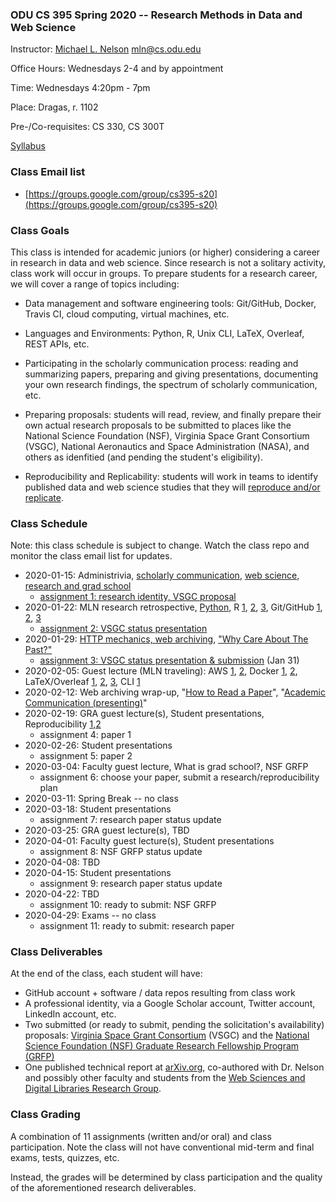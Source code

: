 ### ODU CS 395 Spring 2020 -- Research Methods in Data and Web Science
Instructor: [Michael L. Nelson](http://www.cs.odu.edu/~mln/) <mln@cs.odu.edu> 

Office Hours: Wednesdays 2-4 and by appointment

Time: Wednesdays 4:20pm - 7pm

Place: Dragas, r. 1102

Pre-/Co-requisites: CS 330, CS 300T

[Syllabus](https://raw.githubusercontent.com/phonedude/cs395-s20/master/syllabus.txt)

### Class Email list
* [https://groups.google.com/group/cs395-s20](https://groups.google.com/group/cs395-s20)

### Class Goals

This class is intended for academic juniors (or higher) considering a career in research in data and web science.  Since research is not a solitary activity, class work will occur in groups.  To prepare students for a research career, we will cover a range of topics including:

* Data management and software engineering tools: Git/GitHub, Docker, Travis CI, cloud computing, virtual machines, etc.

* Languages and Environments: Python, R, Unix CLI, LaTeX, Overleaf, REST APIs, etc.

* Participating in the scholarly communication process: reading and summarizing papers, preparing and giving presentations, documenting your own research findings, the spectrum of scholarly communication, etc.

* Preparing proposals: students will read, review, and finally prepare their own actual research proposals to be submitted to places like the National Science Foundation (NSF), Virginia Space Grant Consortium (VSGC), National Aeronautics and Space Administration (NASA), and others as idenfitied (and pending the student's eligibility).  

* Reproducibility and Replicability: students will work in teams to identify published data and web science studies that they will [reproduce and/or replicate](https://phys.org/news/2019-05-replicability-science.html). 

### Class Schedule

Note: this class schedule is subject to change.  Watch the class repo and monitor the class email list for updates.

* 2020-01-15: Administrivia, [scholarly communication](https://docs.google.com/presentation/d/1IwxSSkiDute5iwphX5_xbLly3cm85Hgo08BX1s1SlzA/edit), [web science](https://docs.google.com/presentation/d/1oGOZvGCgv9cbWKuAbxNZxm4cqxB8xk7SEKXBzeSTf5I/edit), [research and grad school](https://docs.google.com/presentation/d/1YLwdWU1VZ-WecnrLvSwp8WKIDODWcFM-_dQ7vGP2BBA/edit)
  * [assignment 1: research identity, VSGC proposal](assignments/assignment-01.md)
* 2020-01-22: MLN research retrospective, [Python](https://cs531-f19.github.io/slides/lecture-05-python.pdf), R [1](https://sites.harding.edu/fmccown/r/), [2](https://www.cs.odu.edu/~mweigle/courses/cs795/mklein-IntroR/lecture/), [3](https://www.tutorialspoint.com/r/index.htm), Git/GitHub [1](https://guides.github.com/introduction/git-handbook/), [2](https://www.youtube.com/watch?v=0fKg7e37bQE#t=4m20s), [3](https://www.cs.odu.edu/~tkennedy/cs411/s20/Public/gitIntro/index.html)
  * [assignment 2: VSGC status presentation](assignments/assignment-02.md)
* 2020-01-29: [HTTP mechanics, web archiving](slides/web-arch-memento.pptx), ["Why Care About The Past?"](https://www.slideshare.net/phonedude/why-careaboutthepast) 
  * [assignment 3: VSGC status presentation & submission](assignments/assignment-03.md) (Jan 31)
* 2020-02-05: Guest lecture (MLN traveling): AWS [1](https://aws.amazon.com/getting-started/tutorials/launch-a-virtual-machine/), [2](https://github.com/phonedude/cs531-f18/blob/master/slides/Setting%20up%20a%20server%20in%20AWS.pptx), Docker [1](https://www.slideshare.net/ibnesayeed/introducing-docker-application-containerization-service-orchestration), [2](https://training.play-with-docker.com/microservice-orchestration/), LaTeX/Overleaf [1](https://www.overleaf.com/learn/latex/Free_online_introduction_to_LaTeX_(part_1)), [2](https://www.overleaf.com/learn/latex/Learn_LaTeX_in_30_minutes), [3](https://github.com/oduwsdl/acm-paper-template), CLI [1](https://missing.csail.mit.edu/)
* 2020-02-12: Web archiving wrap-up, "[How to Read a Paper](http://blizzard.cs.uwaterloo.ca/keshav/home/Papers/data/07/paper-reading.pdf)", "[Academic Communication (presenting)](https://docs.google.com/presentation/d/1Ec3MHCGB99TqsRTelyy5EcjQWeLjA5v5tZl9zABadko/edit)"
* 2020-02-19: GRA guest lecture(s), Student presentations, Reproducibility [1](https://www.slideshare.net/pgroth/ideals-and-norms-in-scholarhsip),[2](https://www.slideshare.net/carolegoble/what-is-reproducibility-the-r-brouhaha-and-how-research-objects-can-help)
  * assignment 4: paper 1
* 2020-02-26: Student presentations
  * assignment 5: paper 2 
* 2020-03-04: Faculty guest lecture, What is grad school?, NSF GRFP
  * assignment 6: choose your paper, submit a research/reproducibility plan 
* 2020-03-11: Spring Break -- no class
* 2020-03-18: Student presentations
  * assignment 7: research paper status update
* 2020-03-25: GRA guest lecture(s), TBD
* 2020-04-01: Faculty guest lecture(s), Student presentations
  * assignment 8: NSF GRFP status update
* 2020-04-08: TBD 
* 2020-04-15: Student presentations
  * assignment 9: research paper status update
* 2020-04-22: TBD
  * assignment 10: ready to submit: NSF GRFP
* 2020-04-29: Exams -- no class 
  * assignment 11: ready to submit: research paper

### Class Deliverables

At the end of the class, each student will have:

* GitHub account + software / data repos resulting from class work
* A professional identity, via a Google Scholar account, Twitter account, LinkedIn account, etc.
* Two submitted (or ready to submit, pending the solicitation's availability) proposals: [Virginia Space Grant Consortium](http://vsgc.odu.edu/scholarships-fellowships/) (VSGC) and the [National Science Foundation (NSF) Graduate Research Fellowship Program (GRFP)](https://www.nsf.gov/pubs/2019/nsf19590/nsf19590.htm)
* One published technical report at [arXiv.org](https://www.arxiv.org), co-authored with Dr. Nelson and possibly other faculty and students from the [Web Sciences and Digital Libraries Research Group](https://ws-dl.cs.odu.edu/Main/People). 

### Class Grading 

A combination of 11 assignments (written and/or oral) and class participation.  Note the class will not have conventional mid-term and final exams, tests, quizzes, etc.  

Instead, the grades will be determined by class participation and the quality of the aforementioned research deliverables.  
